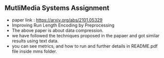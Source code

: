 ## MutliMedia Systems Assignment
- paper link : https://arxiv.org/abs/2101.05329
- Improving Run Length Encoding by Preprocessing
- The above paper is about data compression.
-  we have followed the techniques proposed in the papaer and got similar results using text data.
-  you can see metrics, and how to run and further details in README.pdf file inside mms folder.
